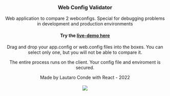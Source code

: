 
<!-- PROJECT LOGO -->
<br />
<div align="center">


  <h3 align="center">Web Config Validator</h3>

  <p align="center">
    Web application to compare 2 webconfigs. Special for debugging problems in development and production environments
    
  
</p>

  <h4>Try the <a href="https://hangardonelli.github.io/webconfigcomparer">live-demo here</a></h4>
  
  Drag and drop your app.config or web.config files into the boxes. You can select only one, but you will not be able to compare it.


The entire process runs on the client. Your config file and enviroment is secured.

Made by Lautaro Conde with React - 2022
 <br><br>
 <img src="https://i.ibb.co/5Kvvd5R/wbvalidator.png"></img>


  </div>
 
